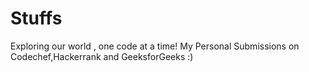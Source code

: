 # Stuffs
Exploring our world , one code at a time! My Personal Submissions on Codechef,Hackerrank and GeeksforGeeks :)
